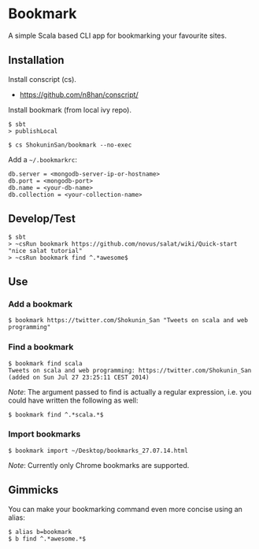 # Bookmark

A simple Scala based CLI app for bookmarking your favourite sites.

## Installation

Install conscript (cs).

* https://github.com/n8han/conscript/

Install bookmark (from local ivy repo).

    $ sbt
    > publishLocal

    $ cs ShokuninSan/bookmark --no-exec

Add a `~/.bookmarkrc`:

    db.server = <mongodb-server-ip-or-hostname>
    db.port = <mongodb-port>
    db.name = <your-db-name>
    db.collection = <your-collection-name>

## Develop/Test

    $ sbt
    > ~csRun bookmark https://github.com/novus/salat/wiki/Quick-start "nice salat tutorial"
    > ~csRun bookmark find ^.*awesome$

## Use

### Add a bookmark

    $ bookmark https://twitter.com/Shokunin_San "Tweets on scala and web programming"

### Find a bookmark

    $ bookmark find scala
    Tweets on scala and web programming: https://twitter.com/Shokunin_San (added on Sun Jul 27 23:25:11 CEST 2014)

_Note_: The argument passed to find is actually a regular expression, i.e. you could have written the following as well:

    $ bookmark find ^.*scala.*$

### Import bookmarks

    $ bookmark import ~/Desktop/bookmarks_27.07.14.html

_Note_: Currently only Chrome bookmarks are supported.

## Gimmicks

You can make your bookmarking command even more concise using an alias:

    $ alias b=bookmark
    $ b find ^.*awesome.*$